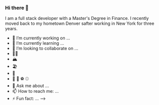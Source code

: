 ### Hi there 👋

I am a full stack developer with a Master's Degree in Finance. I recently moved back to my hometown Denver safter working in New York for three years.

- 🔭 I’m currently working on ...
- 🌱 I’m currently learning ...
- 👯 I’m looking to collaborate on ...
- 👨‍💻
- 🏔️
- 🏖️
- 👔
- 🏈 🏀 ⚽ ⚾
- 💬 Ask me about ...
- 📫 How to reach me: ...
- ⚡ Fun fact: ...
-->
